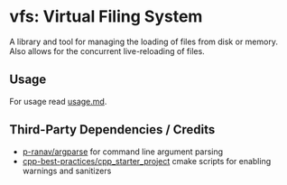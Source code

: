 # vfs: Virtual Filing System

A library and tool for managing the loading of files from disk or memory. Also allows for the concurrent live-reloading of files.

## Usage

For usage read [usage.md](./usage.md).

## Third-Party Dependencies / Credits

- [p-ranav/argparse](https://github.com/p-ranav/argparse.git) for command line argument parsing
- [cpp-best-practices/cpp_starter_project](https://github.com/cpp-best-practices/cpp_starter_project.git) cmake scripts for enabling warnings and sanitizers